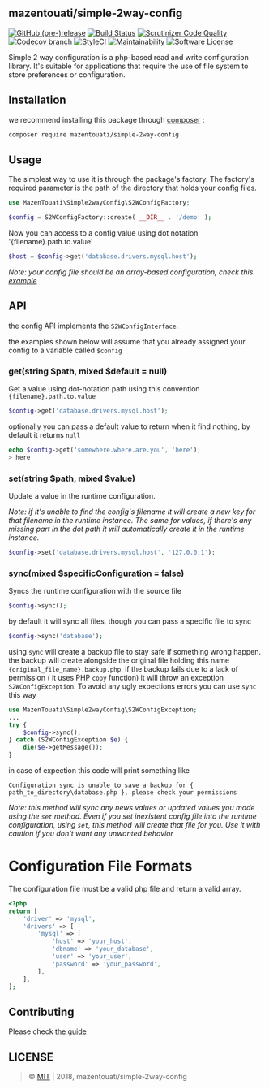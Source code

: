 ## mazentouati/simple-2way-config

[![GitHub (pre-)release](https://img.shields.io/github/release-pre/mazentouati/simple-2way-config.svg)](https://github.com/mazentouati/simple-2way-config/releases/tag/0.1.0)
[![Build Status](https://travis-ci.org/mazentouati/simple-2way-config.svg?branch=master)](https://travis-ci.org/mazentouati/simple-2way-config)
[![Scrutinizer Code Quality](https://scrutinizer-ci.com/g/mazentouati/simple-2way-config/badges/quality-score.png?b=master)](https://scrutinizer-ci.com/g/mazentouati/simple-2way-config/?branch=master)
[![Codecov branch](https://img.shields.io/codecov/c/github/mazentouati/simple-2way-config/master.svg?style=flat-square)](https://codecov.io/gh/mazentouati/simple-2way-config)
[![StyleCI](https://styleci.io/repos/157292080/shield)](https://styleci.io/repos/157292080)
[![Maintainability](https://api.codeclimate.com/v1/badges/8f71ba0353635c7f4350/maintainability)](https://codeclimate.com/github/mazentouati/simple-2way-config/maintainability)
[![Software License](https://img.shields.io/badge/license-MIT-brightgreen.svg?style=flat-square)](./LICENSE)

Simple 2 way configuration is a php-based read and write configuration library. It's suitable for applications that require the use of file system to store preferences or configuration.

## Installation
we recommend installing this package through  [composer](http://getcomposer.org/) :

```bash
composer require mazentouati/simple-2way-config
```

## Usage
The simplest way to use it is through the package's factory. The factory's required parameter is the path of the directory that holds your config files.

```php
use MazenTouati\Simple2wayConfig\S2WConfigFactory;

$config = S2WConfigFactory::create( __DIR__ . '/demo' );
```

Now you can access to a config value using dot notation '{filename}.path.to.value'
```php
$host = $config->get('database.drivers.mysql.host');
```
*Note: your config file should be an array-based configuration, check this [example](#configuration-file-formats)*

## API

<!-- DOCS START -->

the config API implements the `S2WConfigInterface`.

the examples shown below will assume that you already assigned your config to a variable called `$config`

### get(string $path, mixed $default = null)
Get a value using dot-notation path using this convention `{filename}.path.to.value`
```php
$config->get('database.drivers.mysql.host');
```
optionally you can pass a default value to return when it find nothing, by default it returns `null`
```php
echo $config->get('somewhere.where.are.you', 'here');
> here
```

### set(string $path, mixed $value)
Update a value in the runtime configuration.

*Note: if it's unable to find the config's filename it will create a new key for that filename in the runtime instance. The same for values, if there's any missing part in the dot path it will automatically create it in the runtime instance.*

```php
$config->set('database.drivers.mysql.host', '127.0.0.1');
```

### sync(mixed $specificConfiguration = false)
Syncs the runtime configuration with the source file
```php
$config->sync();
```
by default it will sync all files, though you can pass a specific file to sync

```php
$config->sync('database');
```
using `sync` will create a backup file to stay safe if something wrong happen.
the backup will create alongside the original file holding this name `{original_file_name}.backup.php`.
if the backup fails due to a lack of permission ( it uses PHP `copy` function) it will throw an exception `S2WConfigException`.
To avoid any ugly expections errors you can use `sync` this way

```php
use MazenTouati\Simple2wayConfig\S2WConfigException;
...
try {
    $config->sync();
} catch (S2WConfigException $e) {
    die($e->getMessage());
}
```
in case of expection this code will print something like

`Configuration sync is unable to save a backup for { path_to_directory\database.php }, please check your permissions`

*Note: this method will sync any news values or updated values you made using the `set` method. Even if you set inexistent config file into the runtime configuration, using `set`, this method will create that file for you. Use it with caution if you don't want any unwanted behavior*
<!-- DOCS END -->
# Configuration File Formats
The configuration file must be a valid php file and return a valid array.

```php
<?php
return [
    'driver' => 'mysql',
    'drivers' => [
        'mysql' => [
            'host' => 'your_host',
            'dbname' => 'your_database',
            'user' => 'your_user',
            'password' => 'your_password',
        ],
    ],
];
```
## Contributing

Please check [the guide](./CONTRIBUTING.md)

## LICENSE

> &copy; [MIT](./LICENSE) | 2018, mazentouati/simple-2way-config
